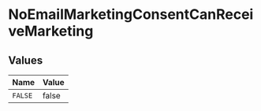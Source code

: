 # NoEmailMarketingConsentCanReceiveMarketing


## Values

| Name    | Value   |
| ------- | ------- |
| `FALSE` | false   |